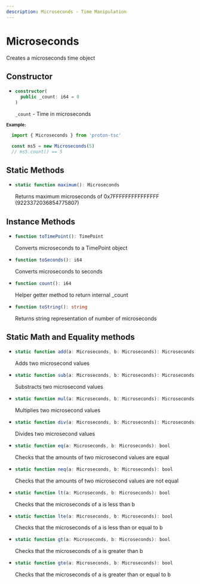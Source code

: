 ```yaml
---
description: Microseconds - Time Manipulation
---
```


# Microseconds

Creates a microseconds time object

## Constructor

* ```ts
  constructor(
    public _count: i64 = 0
  )
  ```
  `_count` - Time in microseconds

<sub>**Example:**</sub>
```ts
  import { Microseconds } from 'proton-tsc'

  const ms5 = new Microseconds(5)
  // ms5.count() == 5
```

## Static Methods
* ```ts
  static function maximum(): Microseconds
  ```

  Returns maximum microseconds of 0x7FFFFFFFFFFFFFFF (9223372036854775807)

## Instance Methods
* ```ts
  function toTimePoint(): TimePoint
  ```

  Converts microseconds to a TimePoint object

* ```ts
  function toSeconds(): i64
  ```

  Converts microseconds to seconds

* ```ts
  function count(): i64
  ```

  Helper getter method to return internal _count

* ```ts
  function toString(): string
  ```

  Returns string representation of number of microseconds


## Static Math and Equality methods
* ```ts
  static function add(a: Microseconds, b: Microseconds): Microseconds
  ```
  Adds two microsecond values

* ```ts
  static function sub(a: Microseconds, b: Microseconds): Microseconds
  ```
  Substracts two microsecond values

* ```ts
  static function mul(a: Microseconds, b: Microseconds): Microseconds
  ```
  Multiplies two microsecond values

* ```ts
  static function div(a: Microseconds, b: Microseconds): Microseconds
  ```
  Divides two microsecond values

* ```ts
  static function eq(a: Microseconds, b: Microseconds): bool
  ```
  Checks that the amounts of two microsecond values are equal

* ```ts
  static function neq(a: Microseconds, b: Microseconds): bool
  ```
  Checks that the amounts of two microsecond values are not equal
  
* ```ts
  static function lt(a: Microseconds, b: Microseconds): bool
  ```
  Checks that the microseconds of a is less than b

* ```ts
  static function lte(a: Microseconds, b: Microseconds): bool
  ```
  Checks that the microseconds of a is less than or equal to b

* ```ts
  static function gt(a: Microseconds, b: Microseconds): bool
  ```
  Checks that the microseconds of a is greater than b

* ```ts
  static function gte(a: Microseconds, b: Microseconds): bool
  ```
  Checks that the microseconds of a is greater than or equal to b